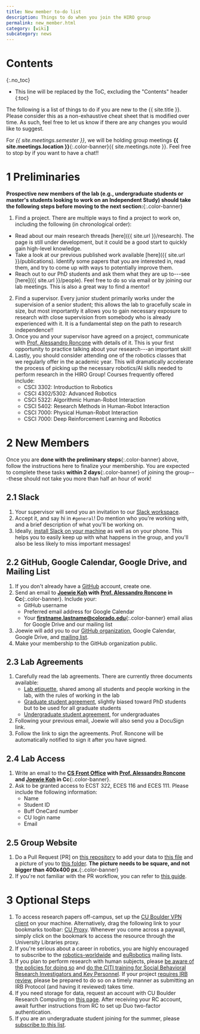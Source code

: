 ```yaml
---
title: New member to-do list
description: Things to do when you join the HIRO group
permalink: new_member.html
category: [wiki]
subcategory: news
---
```


# Contents
{:.no_toc}

* This line will be replaced by the ToC, excluding the "Contents" header
{:toc}

The following is a list of things to do if you are new to the {{ site.title }}. Please consider this as a non-exhaustive cheat sheet that is modified over time. As such, feel free to let us know if there are any changes you would like to suggest.

For _{{ site.meetings.semester }}_, we will be holding group meetings **{{ site.meetings.location }}**{:.color-banner}{{ site.meetings.note }}. Feel free to stop by if you want to have a chat!!


# 1 Preliminaries

**Prospective new members of the lab (e.g., undergraduate students or master's students looking to work on an Independent Study) should take the following steps before moving to the next section:**{:.color-banner}

 1. Find a project. There are multiple ways to find a project to work on, including the following (in chronological order):
   * Read about our main research threads [here]({{ site.url }}/research). The page is still under development, but it could be a good start to quickly gain high-level knowledge.
   * Take a look at our previous published work available [here]({{ site.url }}/publications). Identify some papers that you are interested in, read them, and try to come up with ways to potentially improve them.
   * Reach out to our PhD students and ask them what they are up to---see [here]({{ site.url }}/people). Feel free to do so via email or by joining our lab meetings. This is also a great way to find a mentor!
 2. Find a supervisor. Every junior student primarily works under the supervision of a senior student; this allows the lab to gracefully scale in size, but most importantly it allows you to gain necessary exposure to research with close supervision from somebody who is already experienced with it. It is a fundamental step on the path to research independence!!
 3. Once you and your supervisor have agreed on a project, communicate with [Prof. Alessandro Roncone](mailto:alessandro.roncone@colorado.edu) with details of it. This is your first opportunity to practice talking about your research---an important skill!
 4. Lastly, you should consider attending one of the robotics classes that we regularly offer in the academic year. This will dramatically accelerate the process of picking up the necessary robotics/AI skills needed to perform research in the HIRO Group! Courses frequently offered include:
    - CSCI 3302: Introduction to Robotics
    - CSCI 4302/5302: Advanced Robotics
    - CSCI 5322: Algorithmic Human-Robot Interaction
    - CSCI 5402: Research Methods in Human-Robot Interaction
    - CSCI 7000: Physical Human-Robot Interaction
    - CSCI 7000: Deep Reinforcement Learning and Robotics


# 2 New Members

Once you are **done with the preliminary steps**{:.color-banner} above, follow the instructions here to finalize your membership. You are expected to complete these tasks **within 2 days**{:.color-banner} of joining the group---these should not take you more than half an hour of work!

## 2.1 Slack

 1. Your supervisor will send you an invitation to our [Slack workspace](https://cu-hiro.slack.com).
 2. Accept it, and say hi in `#general`! Do mention who you're working with, and a brief description of what you'll be working on.
 3. Ideally, [install Slack on your machine](https://slack.com/download) as well as on your phone. This helps you to easily keep up with what happens in the group, and you'll also be less likely to miss important messages!

## 2.2 GitHub, Google Calendar, Google Drive, and Mailing List

 1. If you don't already have a [GitHub](https://github.com) account, create one.
 2. Send an email to **[Joewie Koh](mailto:joewie.koh@colorado.edu) with [Prof. Alessandro Roncone](mailto:alessandro.roncone@colorado.edu) in Cc**{:.color-banner}. Include your:
    - GitHub username
    - Preferred email address for Google Calendar
    - Your **firstname.lastname@colorado.edu**{:.color-banner} email alias for Google Drive and our mailing list
 3. Joewie will add you to our [GitHub organization](https://github.com/HIRO-group), Google Calendar, Google Drive, and [mailing list](https://lists.colorado.edu/sympa/info/hiro-group).
 4. Make your membership to the GitHub organization public.

## 2.3 Lab Agreements

 1. Carefully read the lab agreements. There are currently three documents available:
    - [Lab etiquette](/docs/HIRO-Group-Lab-Etiquette.pdf), shared among all students and people working in the lab, with the rules of working in the lab
    - [Graduate student agreement](/docs/HIRO-Group-Grad-Agreement.pdf), slightly biased toward PhD students but to be used for all graduate students
    - [Undergraduate student agreement](/docs/HIRO-Group-UGrad-Agreement.pdf), for undergraduates
 2. Following your previous email, Joewie will also send you a DocuSign link.
 3. Follow the link to sign the agreements. Prof. Roncone will be automatically notified to sign it after you have signed.

## 2.4 Lab Access

 1. Write an email to the **[CS Front Office](mailto:csfrontoffice@colorado.edu) with [Prof. Alessandro Roncone](mailto:alessandro.roncone@colorado.edu) and [Joewie Koh](mailto:joewie.koh@colorado.edu) in Cc**{:.color-banner}.
 2. Ask to be granted access to ECST 322, ECES 116 and ECES 111. Please include the following information:
    - Name
    - Student ID
    - Buff OneCard number
    - CU login name
    - Email

## 2.5 Group Website

 1. Do a Pull Request [PR] on [this repository](https://github.com/HIRO-group/HIRO-group.github.io) to add your data to [this file](https://github.com/HIRO-group/HIRO-group.github.io/blob/master/_data/people.yml) and a picture of you to [this folder](https://github.com/HIRO-group/HIRO-group.github.io/tree/master/img/people). **The picture needs to be square, and not bigger than 400x400 px.**{:.color-banner}
 2. If you're not familiar with the PR workflow, you can refer to [this guide](https://github.com/HIRO-group/HIRO-group.github.io/blob/master/CONTRIBUTING.md).


# 3 Optional Steps

 1. To access research papers off-campus, set up the [CU Boulder VPN client](https://oit.colorado.edu/services/network-internet-services/vpn) on your machine. Alternatively, drag the following link to your bookmarks toolbar: [CU Proxy](javascript:void(location.href='https://colorado.idm.oclc.org/login?url='+location.href)). Whenever you come across a paywall, simply click on the bookmark to access the resource through the University Libraries proxy.
 2. If you're serious about a career in robotics, you are highly encouraged to subscribe to the [robotics-worldwide](http://duerer.usc.edu/mailman/listinfo.cgi/robotics-worldwide) and [euRobotics](https://www.eu-robotics.net/eurobotics/newsroom/mailing-list/index.html) mailing lists.
 3. If you plan to perform research with human subjects, please [be aware of the policies for doing so](https://www.colorado.edu/researchinnovation/irb) and [do the CITI training for Social Behavioral Research Investigators and Key Personnel](https://www.colorado.edu/researchinnovation/irb/getting-started/citi-training). If your project [requires IRB review](https://www.colorado.edu/researchinnovation/irb/getting-started/does-my-research-require-irb-review), please be prepared to do so on a timely manner as submitting an IRB Protocol (and having it reviewed) takes time.
 4. If you need storage for data, request an account with CU Boulder Research Computing on [this page](https://rcamp.rc.colorado.edu/accounts/account-request/create/verify/ucb). After receiving your RC account, await further instructions from RC to set up Duo two-factor authentication.
 5. If you are an undergraduate student joining for the summer, please [subscribe to this list](https://lists.colorado.edu/sympa/subscribe/cs-summer-undergrads).
